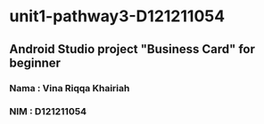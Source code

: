 # unit1-pathway3-D121211054
## Android Studio project "Business Card" for beginner
### Nama : Vina Riqqa Khairiah
### NIM  : D121211054
